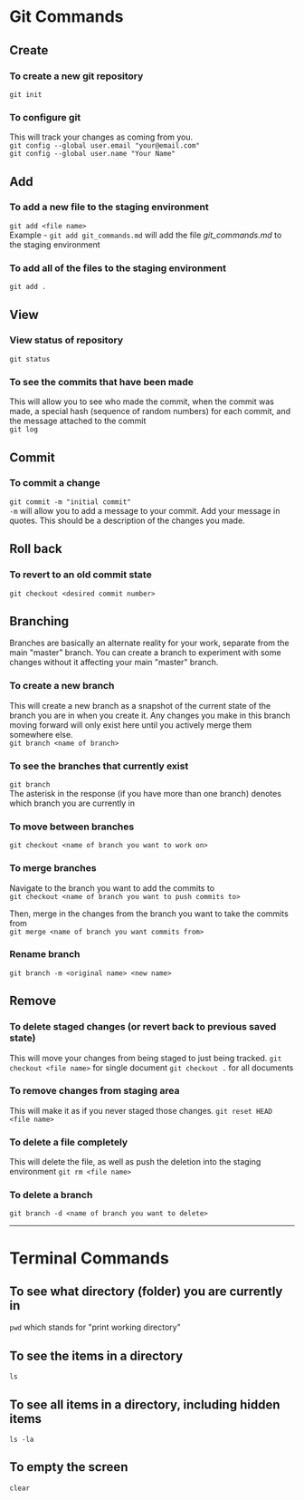 # Git Commands

## Create
### To create a new git repository
`git init`

### To configure git
This will track your changes as coming from you.  
`git config --global user.email "your@email.com"`  
`git config --global user.name "Your Name"`
## Add
### To add a new file to the staging environment
`git add <file name>`  
Example -  `git add git_commands.md` will add the file *git_commands.md* to the staging environment
### To add all of the files to the staging environment
`git add .`

## View
### View status of repository
`git status`

### To see the commits that have been made
This will allow you to see who made the commit, when the commit was made, a special hash (sequence of random numbers) for each commit, and the message attached to the commit  
`git log`

## Commit
### To commit a change
`git commit -m "initial commit"`  
`-m` will allow you to add a message to your commit. Add your message in quotes. This should be a description of the changes you made.

## Roll back
### To revert to an old commit state
`git checkout <desired commit number>`

## Branching
 Branches are basically an alternate reality for your work, separate from the main "master" branch. You can create a branch to experiment with some changes without it affecting your main "master" branch.
### To create a new branch
This will create a new branch as a snapshot of the current state of the branch you are in when you create it. Any changes you make in this branch moving forward will only exist here until you actively merge them somewhere else.  
`git branch <name of branch>`

### To see the branches that currently exist
`git branch`  
The asterisk in the response (if you have more than one branch) denotes which branch you are currently in

### To move between branches
`git checkout <name of branch you want to work on>`

### To merge branches
Navigate to the branch you want to add the commits to  
`git checkout <name of branch you want to push commits to>`

Then, merge in the changes from the branch you want to take the commits from  
`git merge <name of branch you want commits from>`

### Rename branch
`git branch -m <original name> <new name>`

## Remove
### To delete staged changes (or revert back to previous saved state)
This will move your changes from being staged to just being tracked.
`git checkout <file name>` for single document
`git checkout .` for all documents

### To remove changes from staging area
This will make it as if you never staged those changes.
`git reset HEAD <file name>`

### To delete a file completely
This will delete the file, as well as push the deletion into the staging environment
`git rm <file name>`

### To delete a branch
`git branch -d <name of branch you want to delete>`

---

# Terminal Commands
## To see what directory (folder) you are currently in
`pwd` which stands for "print working directory"
## To see the items in a directory
`ls`

## To see all items in a directory, including hidden items
`ls -la`

## To empty the screen
`clear`
